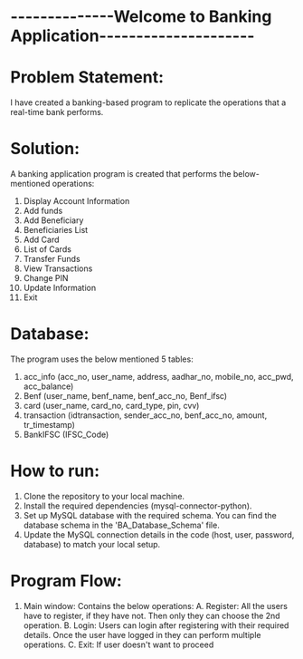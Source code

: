 # --------------Welcome to Banking Application---------------------

# Problem Statement:
I have created a banking-based program to replicate the operations that a real-time bank performs.

# Solution:
A banking application program is created that performs the below-mentioned operations:
1. Display Account Information
2. Add funds
3. Add Beneficiary
4. Beneficiaries List 
5. Add Card
6. List of Cards
7. Transfer Funds
8. View Transactions
9. Change PIN
10. Update Information
0. Exit

# Database:
The program uses the below mentioned 5 tables:
1. acc_info (acc_no, user_name, address, aadhar_no, mobile_no, acc_pwd, acc_balance)
2. Benf (user_name, benf_name, benf_acc_no, Benf_ifsc)
3. card (user_name, card_no, card_type, pin, cvv)
4. transaction (idtransaction, sender_acc_no, benf_acc_no, amount, tr_timestamp)
5. BankIFSC (IFSC_Code)

# How to run:
1. Clone the repository to your local machine.
2. Install the required dependencies (mysql-connector-python).
3. Set up MySQL database with the required schema. You can find the database schema in the 'BA_Database_Schema' file.
4. Update the MySQL connection details in the code (host, user, password, database) to match your local setup.

# Program Flow:
1. Main window:
	Contains the below operations:
	A. Register: All the users have to register, if they have not. Then only they can choose the 2nd operation.
	B. Login: Users can login after registering with their required details.
		Once the user have logged in they can perform multiple operations.
	C. Exit: If user doesn't want to proceed 
